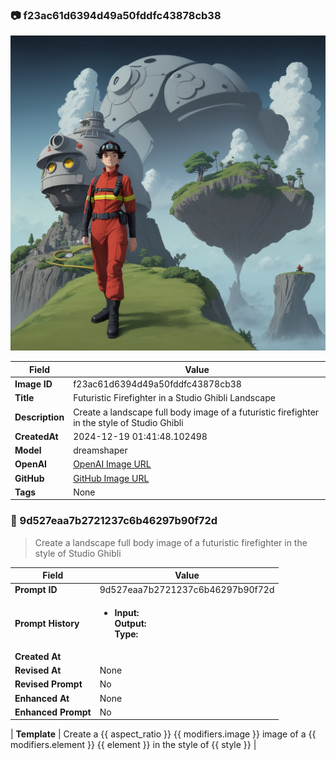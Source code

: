 

### 📷 f23ac61d6394d49a50fddfc43878cb38 


![data.id](./f23ac61d6394d49a50fddfc43878cb38.jpg)


| Field          | Value                                                                                                                     |
|----------------|---------------------------------------------------------------------------------------------------------------------------|
| **Image ID**             | f23ac61d6394d49a50fddfc43878cb38                                                                                                             |
| **Title**           | Futuristic Firefighter in a Studio Ghibli Landscape                                                                                                       |
| **Description**           | Create a landscape full body image of a futuristic firefighter in the style of Studio Ghibli                                                                                                       |
| **CreatedAt**        | 2024-12-19 01:41:48.102498                                                                                                        |
| **Model**        | dreamshaper                                                                                                        |
| **OpenAI**         | [OpenAI Image URL](http://192.168.1.85:8081/generated-images/b642075350124.png)                                                                                |
| **GitHub**         | [GitHub Image URL](https://raw.githubusercontent.com/Caneta-Silva/weeb/refs/heads/main/images/f23ac61d6394d49a50fddfc43878cb38/f23ac61d6394d49a50fddfc43878cb38.jpg)                                                                                |
| **Tags**       | None                                                                                                                   |

### 📜 9d527eaa7b2721237c6b46297b90f72d

> Create a landscape full body image of a futuristic firefighter in the style of Studio Ghibli

| Field          | Value                                                                                                                                                                      |
|----------------|----------------------------------------------------------------------------------------------------------------------------------------------------------------------------|
| **Prompt ID**  | 9d527eaa7b2721237c6b46297b90f72d                                                                                                                                                            |
| **Prompt History** | <ul><li>**Input:**  <br> **Output:**  <br> **Type:** </li></ul> |
| **Created At** |                                                                                                                                                    |
| **Revised At** | None                                                                                                                                                   |
| **Revised Prompt** | No                                                                                                                                                                      |
| **Enhanced At** | None                                                                                                                                                  |
| **Enhanced Prompt** | No                                                                                                                                                                    |

| **Template**   | Create a {{ aspect_ratio }} {{ modifiers.image }} image of a {{ modifiers.element }} {{ element }} in the style of {{ style }}                                                                                                                                           |


